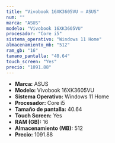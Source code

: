 ```yaml
---
title: "Vivobook 16XK3605VU — ASUS"
num: ""
marca: "ASUS"
modelo: "Vivobook 16XK3605VU"
procesador: "Core i5"
sistema_operativo: "Windows 11 Home"
almacenamiento_mb: "512"
ram_gb: "16"
tamano_pantalla: "40.64"
touch_screen: "Yes"
precio: "1091.88"
---
```

<ul>
<li><strong>Marca:</strong> ASUS</li>
<li><strong>Modelo:</strong> Vivobook 16XK3605VU</li>
<li><strong>Sistema Operativo:</strong> Windows 11 Home</li>
<li><strong>Procesador:</strong> Core i5 </li>
<li><strong>Tamaño de pantalla:</strong> 40.64</li>
<li><strong>Touch Screen:</strong> Yes</li>
<li><strong>RAM (GB):</strong> 16</li>
<li><strong>Almacenamiento (MB):</strong> 512</li>
<li><strong>Precio:</strong> 1091.88</li>
</ul>